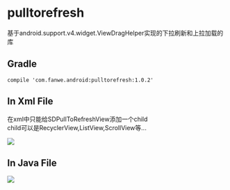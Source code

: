 # pulltorefresh
基于android.support.v4.widget.ViewDragHelper实现的下拉刷新和上拉加载的库

## Gradle
`compile 'com.fanwe.android:pulltorefresh:1.0.2'`

## In Xml File
在xml中只能给SDPullToRefreshView添加一个child<br>
child可以是RecyclerView,ListView,ScrollView等...

![](http://thumbsnap.com/i/RWEsDAR6.png?0630)

## In Java File
![](http://thumbsnap.com/s/kDqOgNRr.png?0630)
